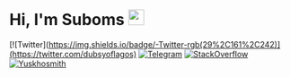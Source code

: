 # Hi, I'm Suboms <img src="https://user-images.githubusercontent.com/1303154/88677602-1635ba80-d120-11ea-84d8-d263ba5fc3c0.gif" width="28px" alt="waving-hello">
[![Twitter](https://img.shields.io/badge/-Twitter-rgb(29%2C161%2C242)](https://twitter.com/dubsyoflagos) 
[![Telegram](https://img.shields.io/badge/-Telegram-blue)](https://t.me/manwhofelltoearth)
[![StackOverflow](https://img.shields.io/badge/-StackOverflow-rgb(244%2C130%2C37))](https://stackoverflow.com/users/13397363/olasubomi)
[<img src="https://komarev.com/ghpvc/?username=yuskhosmith&label=Profile%20views&color=0e75b6&style=flat" alt="Yuskhosmith" />](https://github.com/suboms/suboms)
